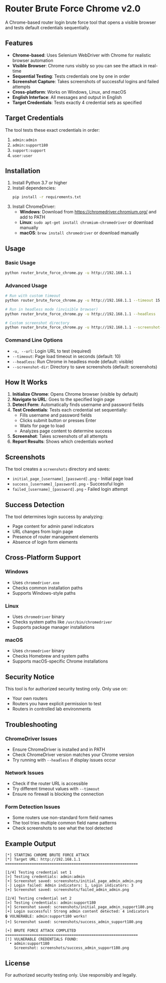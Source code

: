 # Router Brute Force Chrome v2.0

A Chrome-based router login brute force tool that opens a visible browser and tests default credentials sequentially.

## Features

- **Chrome-based**: Uses Selenium WebDriver with Chrome for realistic browser automation
- **Visible Browser**: Chrome runs visibly so you can see the attack in real-time
- **Sequential Testing**: Tests credentials one by one in order
- **Screenshot Capture**: Takes screenshots of successful logins and failed attempts
- **Cross-platform**: Works on Windows, Linux, and macOS
- **English Interface**: All messages and output in English
- **Target Credentials**: Tests exactly 4 credential sets as specified

## Target Credentials

The tool tests these exact credentials in order:
1. `admin:admin`
2. `admin:support180`
3. `support:support`
4. `user:user`

## Installation

1. Install Python 3.7 or higher
2. Install dependencies:
   ```bash
   pip install -r requirements.txt
   ```
3. Install ChromeDriver:
   - **Windows**: Download from https://chromedriver.chromium.org/ and add to PATH
   - **Linux**: `sudo apt-get install chromium-chromedriver` or download manually
   - **macOS**: `brew install chromedriver` or download manually

## Usage

### Basic Usage
```bash
python router_brute_force_chrome.py -u http://192.168.1.1
```

### Advanced Usage
```bash
# Run with custom timeout
python router_brute_force_chrome.py -u http://192.168.1.1 --timeout 15

# Run in headless mode (invisible browser)
python router_brute_force_chrome.py -u http://192.168.1.1 --headless

# Custom screenshot directory
python router_brute_force_chrome.py -u http://192.168.1.1 --screenshot-dir my_screenshots
```

### Command Line Options

- `-u, --url`: Login URL to test (required)
- `--timeout`: Page load timeout in seconds (default: 10)
- `--headless`: Run Chrome in headless mode (default: visible)
- `--screenshot-dir`: Directory to save screenshots (default: screenshots)

## How It Works

1. **Initialize Chrome**: Opens Chrome browser (visible by default)
2. **Navigate to URL**: Goes to the specified login page
3. **Detect Form**: Automatically finds username and password fields
4. **Test Credentials**: Tests each credential set sequentially:
   - Fills username and password fields
   - Clicks submit button or presses Enter
   - Waits for page to load
   - Analyzes page content to determine success
5. **Screenshot**: Takes screenshots of all attempts
6. **Report Results**: Shows which credentials worked

## Screenshots

The tool creates a `screenshots` directory and saves:
- `initial_page_[username]_[password].png` - Initial page load
- `success_[username]_[password].png` - Successful login
- `failed_[username]_[password].png` - Failed login attempt

## Success Detection

The tool determines login success by analyzing:
- Page content for admin panel indicators
- URL changes from login page
- Presence of router management elements
- Absence of login form elements

## Cross-Platform Support

### Windows
- Uses `chromedriver.exe`
- Checks common installation paths
- Supports Windows-style paths

### Linux
- Uses `chromedriver` binary
- Checks system paths like `/usr/bin/chromedriver`
- Supports package manager installations

### macOS
- Uses `chromedriver` binary
- Checks Homebrew and system paths
- Supports macOS-specific Chrome installations

## Security Notice

This tool is for authorized security testing only. Only use on:
- Your own routers
- Routers you have explicit permission to test
- Routers in controlled lab environments

## Troubleshooting

### ChromeDriver Issues
- Ensure ChromeDriver is installed and in PATH
- Check ChromeDriver version matches your Chrome version
- Try running with `--headless` if display issues occur

### Network Issues
- Check if the router URL is accessible
- Try different timeout values with `--timeout`
- Ensure no firewall is blocking the connection

### Form Detection Issues
- Some routers use non-standard form field names
- The tool tries multiple common field name patterns
- Check screenshots to see what the tool detected

## Example Output

```
[*] STARTING CHROME BRUTE FORCE ATTACK
[*] Target URL: http://192.168.1.1
============================================================

[1/4] Testing credential set 1
[>] Testing credentials: admin:admin
[+] Screenshot saved: screenshots/initial_page_admin_admin.png
[-] Login failed: Admin indicators: 1, Login indicators: 3
[+] Screenshot saved: screenshots/failed_admin_admin.png

[2/4] Testing credential set 2
[>] Testing credentials: admin:support180
[+] Screenshot saved: screenshots/initial_page_admin_support180.png
[+] Login successful! Strong admin content detected: 4 indicators
🔒 VULNERABLE: admin:support180 works!
[+] Screenshot saved: screenshots/success_admin_support180.png

[+] BRUTE FORCE ATTACK COMPLETED
============================================================
[!] VULNERABLE CREDENTIALS FOUND:
  • admin:support180
    Screenshot: screenshots/success_admin_support180.png
```

## License

For authorized security testing only. Use responsibly and legally.